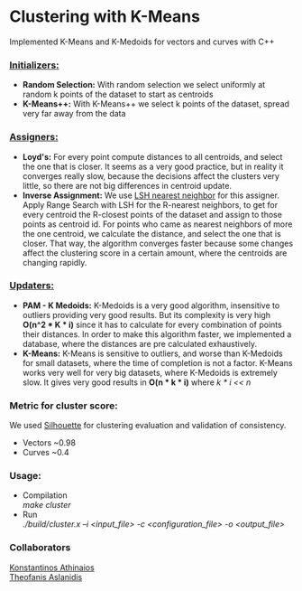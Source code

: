 # Clustering with K-Means
Implemented K-Means and K-Medoids for vectors and curves with C++

### [Initializers:](https://github.com/Fanarosss/Clustering/blob/master/Clustering/src/Initializers/Initializers.cpp)
* **Random Selection:**
With random selection we select uniformly at random k points of the dataset to start as centroids
* **K-Means++:**
With K-Means++ we select k points of the dataset, spread very far away from the data

### [Assigners:](https://github.com/Fanarosss/Clustering/blob/master/Clustering/src/Assigners/Assigners.cpp)
* **Loyd's:**
For every point compute distances to all centroids, and select the one that is closer. It seems as a very good practice, but in reality it converges really slow, because the decisions affect the clusters very little, so there are not big differences in centroid update.
* **Inverse Assignment:**
We use [LSH nearest neighbor](https://github.com/Fanarosss/Clustering/tree/master/Clustering/src/LSH) for this assigner. Apply Range Search with LSH for the R-nearest neighbors, to get for every centroid the R-closest points of the dataset and assign to those points as centroid id. For points who came as nearest neighbors of more the one centroid, we calculate the distance, and select the one that is closer. That way, the algorithm converges faster because some changes affect the clustering score in a certain amount, where the centroids are changing rapidly.

### [Updaters:](https://github.com/Fanarosss/Clustering/blob/master/Clustering/src/Updaters/Updaters.cpp)
* **PAM - K Medoids:**
K-Medoids is a very good algorithm, insensitive to outliers providing very good results. But its complexity is very high **O(n^2 * K * i)** since it has to calculate for every combination of points their distances. In order to make this algorithm faster, we implemented a database, where the distances are pre calculated exhaustively.
* **K-Means:**
K-Means is sensitive to outliers, and worse than K-Medoids for small datasets, where the time of completion is not a factor. K-Means works very well for very big datasets, where K-Medoids is extremely slow. It gives very good results in **O(n * k * i)** where *k * i << n*

### Metric for cluster score:
We used [Silhouette](https://en.wikipedia.org/wiki/Silhouette_(clustering)) for clustering evaluation and validation of consistency.<br>
- Vectors ~0.98<br>
- Curves ~0.4<br>

### Usage:
- Compilation<br>
*make cluster*
- Run<br>
*./build/cluster.x –i <input_file> -c <configuration_file> -o <output_file>*

### Collaborators
[Konstantinos Athinaios](https://github.com/KostasA97)
<br>
[Theofanis Aslanidis](https://github.com/Fanarosss)
